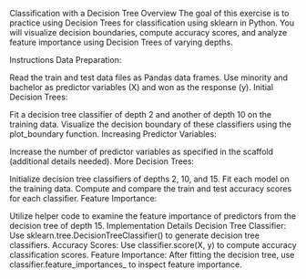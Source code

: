 Classification with a Decision Tree
Overview
The goal of this exercise is to practice using Decision Trees for classification using sklearn in Python. You will visualize decision boundaries, compute accuracy scores, and analyze feature importance using Decision Trees of varying depths.

Instructions
Data Preparation:

Read the train and test data files as Pandas data frames.
Use minority and bachelor as predictor variables (X) and won as the response (y).
Initial Decision Trees:

Fit a decision tree classifier of depth 2 and another of depth 10 on the training data.
Visualize the decision boundary of these classifiers using the plot_boundary function.
Increasing Predictor Variables:

Increase the number of predictor variables as specified in the scaffold (additional details needed).
More Decision Trees:

Initialize decision tree classifiers of depths 2, 10, and 15.
Fit each model on the training data.
Compute and compare the train and test accuracy scores for each classifier.
Feature Importance:

Utilize helper code to examine the feature importance of predictors from the decision tree of depth 15.
Implementation Details
Decision Tree Classifier: Use sklearn.tree.DecisionTreeClassifier() to generate decision tree classifiers.
Accuracy Scores: Use classifier.score(X, y) to compute accuracy classification scores.
Feature Importance: After fitting the decision tree, use classifier.feature_importances_ to inspect feature importance.
